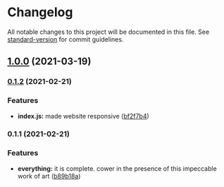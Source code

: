 # Changelog

All notable changes to this project will be documented in this file. See [standard-version](https://github.com/conventional-changelog/standard-version) for commit guidelines.

## [1.0.0](https://github.com/dayvista/portfolio-website-v2/compare/v0.1.2...v1.0.0) (2021-03-19)

### [0.1.2](https://github.com/dayvista/portfolio-website-v2/compare/v0.1.1...v0.1.2) (2021-02-21)


### Features

* **index.js:** made website responsive ([bf2f7b4](https://github.com/dayvista/portfolio-website-v2/commit/bf2f7b4c394862a61109ebfc9f18efd7243b81b8))

### 0.1.1 (2021-02-21)


### Features

* **everything:** it is complete. cower in the presence of this impeccable work of art ([b89b18a](https://github.com/dayvista/portfolio-website-v2/commit/b89b18abfc2b90bece036d08bf68fc480af30ab6))
